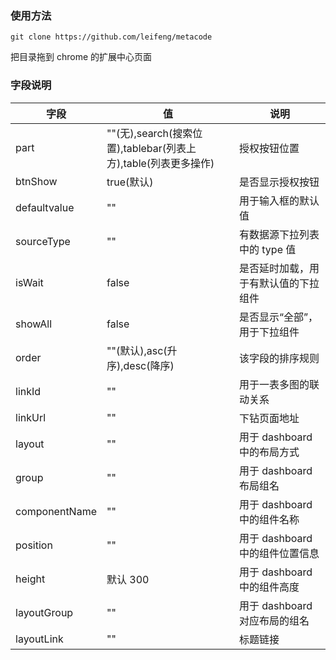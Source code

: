 ### 使用方法

```
git clone https://github.com/leifeng/metacode
```

把目录拖到 chrome 的扩展中心页面

### 字段说明

| 字段          | 值                                                             | 说明                                 |
| ------------- | -------------------------------------------------------------- | ------------------------------------ |
| part          | ""(无),search(搜索位置),tablebar(列表上方),table(列表更多操作) | 授权按钮位置                         |
| btnShow       | true(默认)                                                     | 是否显示授权按钮                     |
| defaultvalue  | ""                                                             | 用于输入框的默认值                   |
| sourceType    | ""                                                             | 有数据源下拉列表中的 type 值         |
| isWait        | false                                                          | 是否延时加载，用于有默认值的下拉组件 |
| showAll       | false                                                          | 是否显示“全部”，用于下拉组件         |
| order         | ""(默认),asc(升序),desc(降序)                                  | 该字段的排序规则                     |
| linkId        | ""                                                             | 用于一表多图的联动关系               |
| linkUrl       | ""                                                             | 下钻页面地址                         |
| layout        | ""                                                             | 用于 dashboard 中的布局方式          |
| group         | ""                                                             | 用于 dashboard 布局组名              |
| componentName | ""                                                             | 用于 dashboard 中的组件名称          |
| position      | ""                                                             | 用于 dashboard 中的组件位置信息      |
| height        | 默认 300                                                       | 用于 dashboard 中的组件高度          |
| layoutGroup   | ""                                                             | 用于 dashboard 对应布局的组名        |
| layoutLink    | ""                                                             | 标题链接                             |
